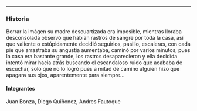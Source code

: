 
*******************************************************
### Historia
Borrar la imágen su madre descuartizada era imposible, mientras lloraba desconsolada observó que habían rastros de sangre por toda la casa, así que valiente o estúpidamente decidió seguirlos, pasillo, escaleras, con cada pie que arrastraba su angustia aumentaba, caminó por varios minutos, pues la casa era bastante grande, los rastros desaparecieron y ella decidida intentó mirar hacia atrás buscando el escandaloso ruido que acababa de escuchar, solo que no lo logró pues a mitad de camino alguien hizo que apagara sus ojos, aparentemente para siempre...
#### Integrantes
Juan Bonza, Diego Quiñonez, Andres Fautoque
